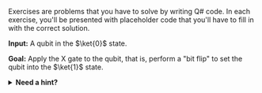 Exercises are problems that you have to solve by writing Q# code. In each exercise, you'll be presented with placeholder code that you'll have to fill in with the correct solution.

**Input:** A qubit in the $\ket{0}$ state.

**Goal:** Apply the X gate to the qubit, that is, perform a "bit flip" to set the qubit into the $\ket{1}$ state.

<details>
<summary><strong>Need a hint?</strong></summary>
For some problems a hint will be provided to help you if you are stuck. For this exercise, read line number 3 in the code below.
</details>

